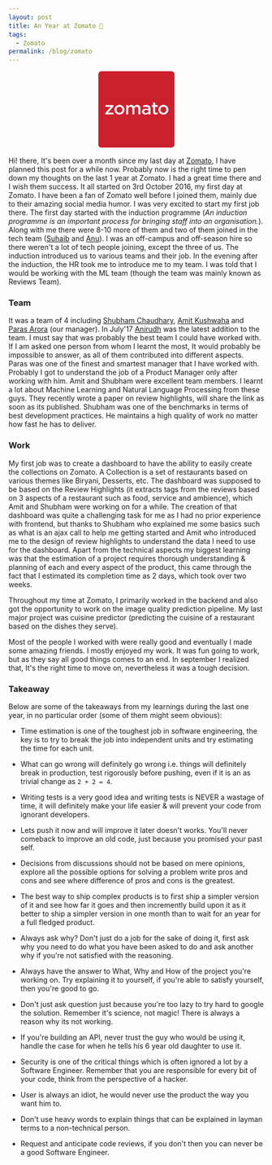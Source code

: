 ```yaml
---
layout: post
title: An Year at Zomato 💼
tags:
  - Zomato
permalink: /blog/zomato
---
```


<center><img src="/assets/zomato/zomato_logo.svg" width="150"></center>

Hi! there, It's been over a month since my last day at [Zomato](http://zomato.com), I have planned this post for a while now.
Probably now is the right time to pen down my thoughts on the last 1 year at Zomato. I had a great time there
and I wish them success. It all started on 3rd October 2016, my first day at Zomato. I have been a fan of Zomato
well before I joined them, mainly due to their amazing social media humor. I was very excited to start my first
job there. The first day started with the induction programme (*An induction programme is an important process
for bringing staff into an organisation.*). Along with me there were 8-10 more of them and two of them joined in
the tech team ([Suhaib](https://suheb.in/) and [Anu](https://anumittal.in/)). I was an off-campus and off-season hire so there weren't a lot of tech people joining, except the three of us. The induction introduced us to various teams and their job. In the evening after the induction, the HR took me to introduce me to my team. I was told that I would be working with the ML team (though the team was mainly known as Reviews Team).

### Team

It was a team of 4 including [Shubham Chaudhary](http://shubham.chaudhary.xyz/), [Amit Kushwaha](https://amitkushwaha.co.in/) and [Paras Arora](https://medium.com/@parasarora1310) (our manager).
In July'17 [Anirudh](https://github.com/anirudhgupta22) was the latest addition to the team. I must say that was probably the best team I could have worked with. If I am asked one person from whom I learnt the most, It would probably be impossible to answer, as all of them contributed
into different aspects. Paras was one of the finest and smartest manager that I have
worked with. Probably I got to understand the job of a Product Manager only after working with
him. Amit and Shubham were excellent team members. I learnt a lot about Machine Learning and
Natural Language Processing from these guys. They recently wrote a paper on review highlights,
will share the link as soon as its published. Shubham was one of the benchmarks in terms of best
development practices. He maintains a high quality of work no matter how fast he has to deliver.

### Work

My first job was to create a dashboard to have the ability to easily create the collections on Zomato.
A Collection is a set of restaurants based on various themes like Biryani, Desserts, etc. The dashboard was supposed to be
based on the Review Highlights (it extracts tags from the reviews based on 3 aspects of a restaurant
such as food, service and ambience), which Amit and Shubham were working on for a while. The creation of that
dashboard was quite a challenging task for me as I had no prior experience with frontend, but thanks to
Shubham who explained me some basics such as what is an ajax call to help me getting started and Amit who introduced me to the design
of review highlights to understand the data I need to use for the dashboard. Apart from the technical
aspects my biggest learning was that the estimation of a project requires thorough understanding & planning of
each and every aspect of the product, this came through the fact that I estimated its completion time as 2 days,
which took over two weeks.

Throughout my time at Zomato, I primarily worked in the backend and also got the opportunity to work on the
image quality prediction pipeline. My last major project was cuisine predictor (predicting the cuisine of a
restaurant based on the dishes they serve). 

Most of the people I worked with were really good and eventually I made some amazing friends.
I mostly enjoyed my work. It was fun going to work, but as they say all good things comes to an end.
In september I realized that, It's the right time to move on, nevertheless it was a tough decision.

### Takeaway

Below are some of the takeaways from my learnings during the last one year, in no particular order (some of them might seem obvious):

* Time estimation is one of the toughest job in software engineering, the key is to try to break the job into independent
units and try estimating the time for each unit.

* What can go wrong will definitely go wrong i.e. things will definitely break in production, test rigorously before pushing, even if it is an as trivial change as `2 + 2 = 4`.

* Writing tests is a very good idea and writing tests is NEVER a wastage of time, it will definitely make your life easier & will prevent your code from ignorant developers.

* Lets push it now and will improve it later doesn't works. You'll never comeback to improve an old code, just because you
promised your past self.

* Decisions from discussions should not be based on mere opinions, explore all the possible options for solving a problem
write pros and cons and see where difference of pros and cons is the greatest.

* The best way to ship complex products is to first ship a simpler version of it and see how far it goes and then
incremently build upon it as it better to ship a simpler version in one month than to wait for an year for a full
fledged product.

* Always ask why? Don't just do a job for the sake of doing it, first ask why you need to do what you have been
asked to do and ask another why if you're not satisfied with the reasoning.

* Always have the answer to What, Why and How of the project you're working on. Try explaining it to yourself, if you're
able to satisfy yourself, then you're good to go.

* Don't just ask question just because you're too lazy to try hard to google the solution. Remember it's science, not magic!
There is always a reason why its not working.

* If you're building an API, never trust the guy who would be using it, handle the case for when he tells
his 6 year old daughter to use it.

* Security is one of the critical things which is often ignored a lot by a Software Engineer. Remember that you are
responsible for every bit of your code, think from the perspective of a hacker.

* User is always an idiot, he would never use the product the way you want him to.

* Don't use heavy words to explain things that can be explained in layman terms to a non-technical person.

* Request and anticipate code reviews, if you don't then you can never be a good Software Engineer.
